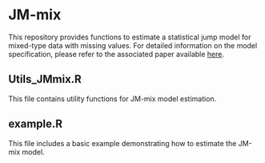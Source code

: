 # JM-mix

This repository provides functions to estimate a statistical jump model for mixed-type data with missing values. For detailed information on the model specification, please refer to the associated paper available [here](https://arxiv.org/abs/2409.01208).

## Utils_JMmix.R

This file contains utility functions for JM-mix model estimation.

## example.R

This file includes a basic example demonstrating how to estimate the JM-mix model.
